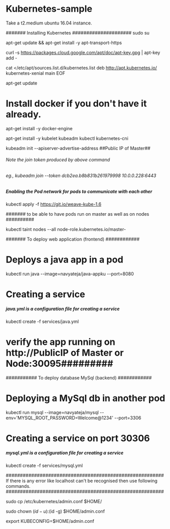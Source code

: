 # Kubernetes-sample

Take a t2.medium ubuntu 16.04 instance.

####### Installing Kubernetes #####################
sudo su

apt-get update && apt-get install -y apt-transport-https

curl -s https://packages.cloud.google.com/apt/doc/apt-key.gpg | apt-key add -

cat <<EOF >/etc/apt/sources.list.d/kubernetes.list
deb http://apt.kubernetes.io/ kubernetes-xenial main
EOF

apt-get update

# Install docker if you don't have it already.

apt-get install -y docker-engine

apt-get install -y kubelet kubeadm kubectl kubernetes-cni

kubeadm init --apiserver-advertise-address ##Public IP of Master##

###### Note the join token produced by above command ##########
###### eg., kubeadm join --token dcb2ea.b8b831b261979998 10.0.0.228:6443 ############

##### Enabling the Pod network for pods to communicate with each other ###############

kubectl apply -f https://git.io/weave-kube-1.6

####### to be able to have pods run on master as well as on nodes ##########

kubectl taint nodes --all node-role.kubernetes.io/master-

####### To deploy web application (frontend) ############

# Deploys a java app in a pod

kubectl run java --image=navyateja/java-appku --port=8080

# Creating a service 

##### java.yml is a configuration file for creating a service

kubectl create -f services/java.yml

# verify the app running on http://PublicIP of Master or Node:30095#########

########### To deploy database MySql (backend) ############

# Deploying a MySql db in another pod

kubectl run mysql --image=navyateja/mysql --env='MYSQL_ROOT_PASSWORD=Welcome@1234' --port=3306

# Creating a service on port 30306

##### mysql.yml is a configuration file for creating a service

kubectl create -f services/mysql.yml



########################################################
If there is any error like localhost can't be recognised
then use following commands.
########################################################

sudo cp /etc/kubernetes/admin.conf $HOME/

sudo chown $(id -u):$(id -g) $HOME/admin.conf

export KUBECONFIG=$HOME/admin.conf

